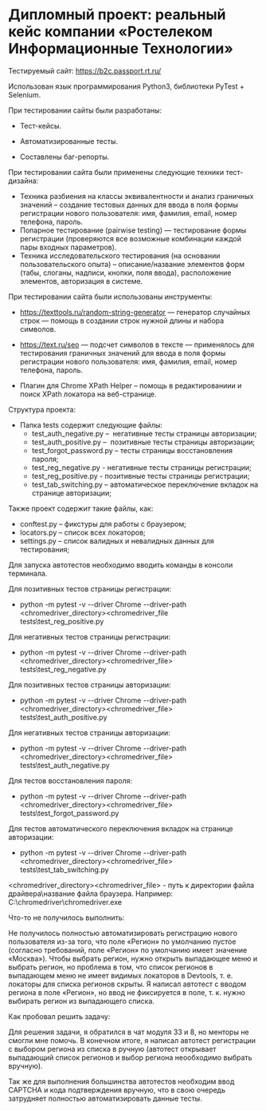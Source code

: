 # Дипломный проект: реальный кейс компании «Ростелеком Информационные Технологии» 

Тестируемый сайт: https://b2c.passport.rt.ru/

Использован язык программирования Python3, библиотеки PyTest + Selenium.


При тестировании сайты были разработаны:

 - Тест-кейсы.

- Автоматизированные тесты.

- Составлены баг-репорты.


При тестировании сайта были применены следующие техники тест-дизайна:

- Техника разбиения на классы эквивалентности и анализ граничных значений – создание тестовых данных для ввода в поля формы регистрации нового пользователя: имя, фамилия, email, номер телефона, пароль.
- Попарное тестирование (pairwise testing) — тестирование формы регистрации (проверяются все возможные комбинации каждой пары входных параметров).  
- Техника исследовательского тестирования (на основании пользовательского опыта) – описание/название элементов форм (табы, слоганы, надписи, кнопки, поля ввода), расположение элементов, авторизация в системе. 


При тестировании сайта были использованы инструменты:

- https://texttools.ru/random-string-generator — генератор случайных строк — помощь в создании строк нужной длины и набора символов.

- https://text.ru/seo — подсчет символов в тексте — применялось для тестирования граничных значений для ввода в поля формы регистрации нового пользователя: имя, фамилия, email, номер телефона, пароль.

- Плагин для Chrome XPath Helper – помощь в редактированиии и поиск XPath локатора на веб-странице.


Структура проекта:

- Папка tests содержит следующие файлы: 
  - test_auth_negative.py –  негативные тесты страницы авторизации; 
  - test_auth_positive.py –  позитивные тесты страницы авторизации; 
  - test_forgot_password.py – тесты страницы восстановления пароля; 
  - test_reg_negative.py - негативные тесты страницы регистрации; 
  - test_reg_positive.py - позитивные тесты страницы регистрации; 
  - test_tab_switching.py – автоматическое переключение вкладок на странице авторизации;

Также проект содержит такие файлы, как: 

  - conftest.py – фикстуры для работы с браузером; 
  - locators.py – список всех локаторов;
  - settings.py – список валидных и невалидных данных для тестирования; 


Для запуска автотестов необходимо вводить команды в консоли терминала. 


Для позитивных тестов страницы регистрации: 

 - python -m pytest -v --driver Chrome --driver-path ‪<chromedriver_directory>\<chromedriver_file   
 tests\test_reg_positive.py

Для негативных тестов страницы регистрации:

 - python -m pytest -v --driver Chrome --driver-path ‪<chromedriver_directory>\<chromedriver_file>
 tests\test_reg_negative.py

Для позитивных тестов страницы авторизации:

 - python -m pytest -v --driver Chrome --driver-path ‪<chromedriver_directory>\<chromedriver_file>
 tests\test_auth_positive.py

Для негативных тестов страницы авторизации:

 - python -m pytest -v --driver Chrome --driver-path ‪<chromedriver_directory>\<chromedriver_file>
 tests\test_auth_negative.py

Для тестов восстановления пароля:

  - python -m pytest -v --driver Chrome --driver-path ‪<chromedriver_directory>\<chromedriver_file>
 tests\test_forgot_password.py

Для тестов автоматического переключения вкладок на странице авторизации:

  - python -m pytest -v --driver Chrome --driver-path ‪<chromedriver_directory>\<chromedriver_file>
 tests\test_tab_switching.py

<chromedriver_directory><chromedriver_file> - путь к директории файла драйвера\название файла браузера. Например: C:\chromedriver\chromedriver.exe


Что-то не получилось выполнить: 

Не получилось полностью автоматизировать регистрацию нового пользователя из-за того, что поле «Регион» по умолчанию пустое (согласно требований, поле «Регион» по умолчанию имеет значение «Москва»). Чтобы выбрать регион, нужно открыть выпадающее меню и выбрать регион, но проблема в том, что список регионов в выпадающем меню не имеет видимых локаторов в Devtools, т. е. локаторы для списка регионов скрыты. Я написал автотест с вводом региона в поле «Регион», но ввод не фиксируется в поле, т. к. нужно выбирать регион из выпадающего списка.

Как пробовал решить задачу:

Для решения задачи, я обратился в чат модуля 33 и 8, но менторы не смогли мне помочь.
В конечном итоге, я написал автотест регистрации с выбором региона из списка в ручную (автотест открывает выпадающий список регионов и выбор региона неообходимо выбрать вручную).

Так же для выполнения большинства автотестов необходим ввод CAPTCHA и кода подтверждения вручную, что в свою очередь затрудняет полностью автоматизировать данные тесты.  



